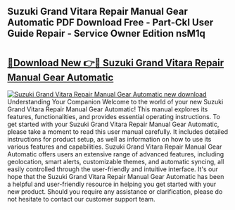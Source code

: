 ## Suzuki Grand Vitara Repair Manual Gear Automatic PDF Download Free - Part-CkI User Guide Repair - Service Owner Edition nsM1q

# <h2><a href="http://bc81333.oget.top/?id=Suzuki+Grand+Vitara+Repair+Manual+Gear+Automatic">🔗Download New 👉🔴 Suzuki Grand Vitara Repair Manual Gear Automatic</a></h2>

[![Suzuki Grand Vitara Repair Manual Gear Automatic new download](https://i.imgur.com/5g1atiW.png)](http://bc81333.oget.top/?id=Suzuki+Grand+Vitara+Repair+Manual+Gear+Automatic)
Understanding Your Companion Welcome to the world of your new Suzuki Grand Vitara Repair Manual Gear Automatic! This manual explores its features, functionalities, and provides essential operating instructions. To get started with your Suzuki Grand Vitara Repair Manual Gear Automatic, please take a moment to read this user manual carefully. It includes detailed instructions for product setup, as well as information on how to use its various features and capabilities. Suzuki Grand Vitara Repair Manual Gear Automatic offers users an extensive range of advanced features, including geolocation, smart alerts, customizable themes, and automatic syncing, all easily controlled through the user-friendly and intuitive interface. It's our hope that the Suzuki Grand Vitara Repair Manual Gear Automatic has been a helpful and user-friendly resource in helping you get started with your new product. Should you require any assistance or clarification, please do not hesitate to contact our customer support team.
